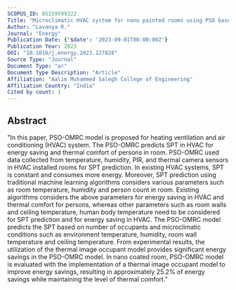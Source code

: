 ```yaml
---
SCOPUS_ID: 85159599322
Title: "Microclimatic HVAC system for nano painted rooms using PSO based occupancy regression controller"
Author: "Lavanya R."
Journal: "Energy"
Publication Date: {'$date': '2023-09-01T00:00:00Z'}
Publication Year: 2023
DOI: "10.1016/j.energy.2023.127828"
Source Type: "Journal"
Document Type: "ar"
Document Type Description: "Article"
Affiliation: "Aalim Muhammed Salegh College of Engineering"
Affiliation Country: "India"
Cited by count: 1
---
```


## Abstract
"In this paper, PSO-OMRC model is proposed for heating ventilation and air conditioning (HVAC) system. The PSO-OMRC predicts SPT in HVAC for energy saving and thermal comfort of persons in room. PSO-OMRC used data collected from temperature, humidity, PIR, and thermal camera sensors in HVAC installed rooms for SPT prediction. In existing HVAC systems, SPT is constant and consumes more energy. Moreover, SPT prediction using traditional machine learning algorithms considers various parameters such as room temperature, humidity and person count in room. Existing algorithms considers the above parameters for energy saving in HVAC and thermal comfort for persons, whereas other parameters such as room walls and ceiling temperature, human body temperature need to be considered for SPT prediction and for energy saving in HVAC. The PSO-OMRC model predicts the SPT based on number of occupants and microclimatic conditions such as environment temperature, humidity, room wall temperature and ceiling temperature. From experimental results, the utilization of the thermal image occupant model provides significant energy savings in the PSO-OMRC model. In nano coated room, PSO-OMRC model is evaluated with the implementation of a thermal image occupant model to improve energy savings, resulting in approximately 25.2% of energy savings while maintaining the level of thermal comfort."
